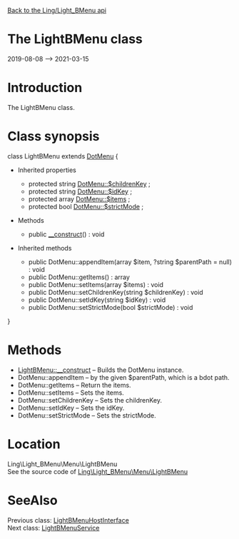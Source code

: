 [Back to the Ling/Light_BMenu api](https://github.com/lingtalfi/Light_BMenu/blob/master/doc/api/Ling/Light_BMenu.md)



The LightBMenu class
================
2019-08-08 --> 2021-03-15






Introduction
============

The LightBMenu class.



Class synopsis
==============


class <span class="pl-k">LightBMenu</span> extends [DotMenu](https://github.com/lingtalfi/DotMenu/blob/master/doc/api/Ling/DotMenu/DotMenu.md)  {

- Inherited properties
    - protected string [DotMenu::$childrenKey](#property-childrenKey) ;
    - protected string [DotMenu::$idKey](#property-idKey) ;
    - protected array [DotMenu::$items](#property-items) ;
    - protected bool [DotMenu::$strictMode](#property-strictMode) ;

- Methods
    - public [__construct](https://github.com/lingtalfi/Light_BMenu/blob/master/doc/api/Ling/Light_BMenu/Menu/LightBMenu/__construct.md)() : void

- Inherited methods
    - public DotMenu::appendItem(array $item, ?string $parentPath = null) : void
    - public DotMenu::getItems() : array
    - public DotMenu::setItems(array $items) : void
    - public DotMenu::setChildrenKey(string $childrenKey) : void
    - public DotMenu::setIdKey(string $idKey) : void
    - public DotMenu::setStrictMode(bool $strictMode) : void

}






Methods
==============

- [LightBMenu::__construct](https://github.com/lingtalfi/Light_BMenu/blob/master/doc/api/Ling/Light_BMenu/Menu/LightBMenu/__construct.md) &ndash; Builds the DotMenu instance.
- DotMenu::appendItem &ndash; by the given $parentPath, which is a bdot path.
- DotMenu::getItems &ndash; Return the items.
- DotMenu::setItems &ndash; Sets the items.
- DotMenu::setChildrenKey &ndash; Sets the childrenKey.
- DotMenu::setIdKey &ndash; Sets the idKey.
- DotMenu::setStrictMode &ndash; Sets the strictMode.





Location
=============
Ling\Light_BMenu\Menu\LightBMenu<br>
See the source code of [Ling\Light_BMenu\Menu\LightBMenu](https://github.com/lingtalfi/Light_BMenu/blob/master/Menu/LightBMenu.php)



SeeAlso
==============
Previous class: [LightBMenuHostInterface](https://github.com/lingtalfi/Light_BMenu/blob/master/doc/api/Ling/Light_BMenu/Host/LightBMenuHostInterface.md)<br>Next class: [LightBMenuService](https://github.com/lingtalfi/Light_BMenu/blob/master/doc/api/Ling/Light_BMenu/Service/LightBMenuService.md)<br>
